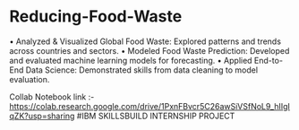 # Reducing-Food-Waste
•	Analyzed & Visualized Global Food Waste: Explored patterns and trends across countries and sectors.
•	Modeled Food Waste Prediction: Developed and evaluated machine learning models for forecasting.
•	Applied End-to-End Data Science: Demonstrated skills from data cleaning to model evaluation.

 Collab Notebook link :- https://colab.research.google.com/drive/1PxnFBvcr5C26awSiVSfNoL9_hIIgIqZK?usp=sharing 
 #IBM SKILLSBUILD INTERNSHIP PROJECT 
